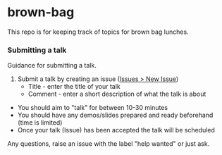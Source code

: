 # brown-bag
This repo is for keeping track of topics for brown bag lunches.

### Submitting a talk
Guidance for submitting a talk.

1. Submit a talk by creating an issue ([Issues > New Issue](https://github.com/jonathanevans/brown-bag/issues/new))
    - Title - enter the title of your talk
    - Comment - enter a short description of what the talk is about
- You should aim to "talk" for between 10-30 minutes
- You should have any demos/slides prepared and ready beforehand (time is limited)
- Once your talk (Issue) has been accepted the talk will be scheduled

Any questions, raise an issue with the label "help wanted" or just ask.
